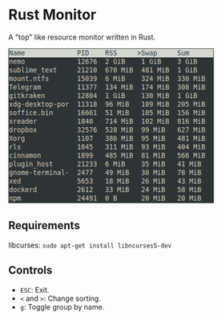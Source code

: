 # Rust Monitor

A "top" like resource monitor written in Rust.

![Screenshot](Screenshot.png)

## Requirements

libcurses: `sudo apt-get install libncurses5-dev`

## Controls

- `ESC`: Exit.
- `<` and `>`: Change sorting.
- `g`: Toggle group by name.
